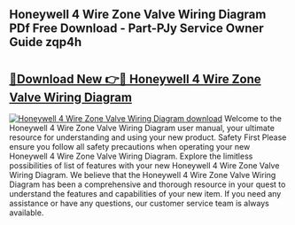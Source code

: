 ## Honeywell 4 Wire Zone Valve Wiring Diagram PDf Free Download - Part-PJy Service Owner Guide zqp4h

# <h2><a href="http://dfqsa1s.blite.top/?on=Honeywell+4+Wire+Zone+Valve+Wiring+Diagram">🔗Download New 👉🔴 Honeywell 4 Wire Zone Valve Wiring Diagram</a></h2>

[![Honeywell 4 Wire Zone Valve Wiring Diagram download](https://i.imgur.com/lujVjoI.png)](http://dfqsa1s.blite.top/?on=Honeywell+4+Wire+Zone+Valve+Wiring+Diagram)
Welcome to the Honeywell 4 Wire Zone Valve Wiring Diagram user manual, your ultimate resource for understanding and using your new product. Safety First Please ensure you follow all safety precautions when operating your new Honeywell 4 Wire Zone Valve Wiring Diagram. Explore the limitless possibilities of list of features with your new Honeywell 4 Wire Zone Valve Wiring Diagram. We believe that the Honeywell 4 Wire Zone Valve Wiring Diagram has been a comprehensive and thorough resource in your quest to understand the features and capabilities of your new item. If you need any assistance or have any questions, our customer service team is always available.

